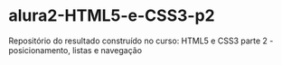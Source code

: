 # alura2-HTML5-e-CSS3-p2
 Repositório do resultado construído no curso: HTML5 e CSS3 parte 2 - posicionamento, listas e navegação
